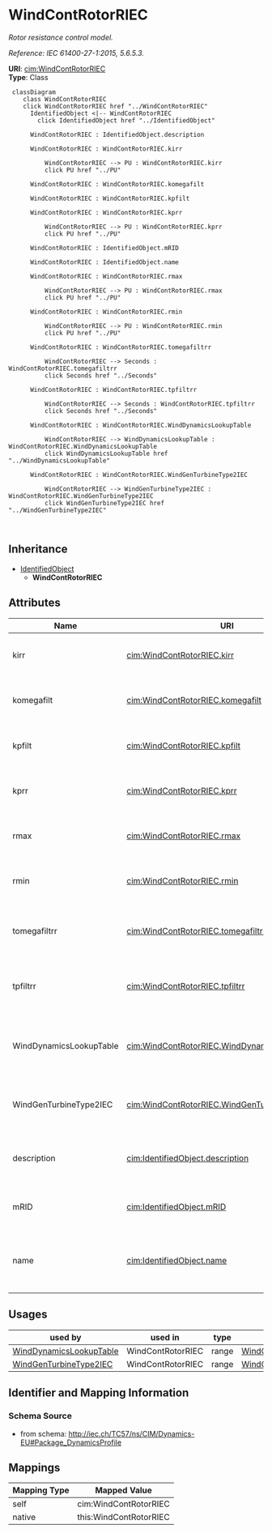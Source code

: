 # WindContRotorRIEC


_Rotor resistance control model._

_Reference: IEC 61400-27-1:2015, 5.6.5.3._





**URI**: [cim:WindContRotorRIEC](http://iec.ch/TC57/CIM100#WindContRotorRIEC)<br />
**Type**: Class




```mermaid
 classDiagram
    class WindContRotorRIEC
    click WindContRotorRIEC href "../WindContRotorRIEC"
      IdentifiedObject <|-- WindContRotorRIEC
        click IdentifiedObject href "../IdentifiedObject"
      
      WindContRotorRIEC : IdentifiedObject.description
        
      WindContRotorRIEC : WindContRotorRIEC.kirr
        
          WindContRotorRIEC --> PU : WindContRotorRIEC.kirr
          click PU href "../PU"
        
      WindContRotorRIEC : WindContRotorRIEC.komegafilt
        
      WindContRotorRIEC : WindContRotorRIEC.kpfilt
        
      WindContRotorRIEC : WindContRotorRIEC.kprr
        
          WindContRotorRIEC --> PU : WindContRotorRIEC.kprr
          click PU href "../PU"
        
      WindContRotorRIEC : IdentifiedObject.mRID
        
      WindContRotorRIEC : IdentifiedObject.name
        
      WindContRotorRIEC : WindContRotorRIEC.rmax
        
          WindContRotorRIEC --> PU : WindContRotorRIEC.rmax
          click PU href "../PU"
        
      WindContRotorRIEC : WindContRotorRIEC.rmin
        
          WindContRotorRIEC --> PU : WindContRotorRIEC.rmin
          click PU href "../PU"
        
      WindContRotorRIEC : WindContRotorRIEC.tomegafiltrr
        
          WindContRotorRIEC --> Seconds : WindContRotorRIEC.tomegafiltrr
          click Seconds href "../Seconds"
        
      WindContRotorRIEC : WindContRotorRIEC.tpfiltrr
        
          WindContRotorRIEC --> Seconds : WindContRotorRIEC.tpfiltrr
          click Seconds href "../Seconds"
        
      WindContRotorRIEC : WindContRotorRIEC.WindDynamicsLookupTable
        
          WindContRotorRIEC --> WindDynamicsLookupTable : WindContRotorRIEC.WindDynamicsLookupTable
          click WindDynamicsLookupTable href "../WindDynamicsLookupTable"
        
      WindContRotorRIEC : WindContRotorRIEC.WindGenTurbineType2IEC
        
          WindContRotorRIEC --> WindGenTurbineType2IEC : WindContRotorRIEC.WindGenTurbineType2IEC
          click WindGenTurbineType2IEC href "../WindGenTurbineType2IEC"
        
      
```





## Inheritance
* [IdentifiedObject](IdentifiedObject.md)
    * **WindContRotorRIEC**



## Attributes


| Name | URI | Cardinality and Range | Description | Inheritance |
| ---  | --- | --- | --- | --- |
| kirr | [cim:WindContRotorRIEC.kirr](http://iec.ch/TC57/CIM100#WindContRotorRIEC.kirr) | 1 <br />  [PU](PU.md)  | Integral gain in rotor resistance PI controller (<i>K</i><i><sub>Irr</sub></i... | direct |
| komegafilt | [cim:WindContRotorRIEC.komegafilt](http://iec.ch/TC57/CIM100#WindContRotorRIEC.komegafilt) | 1 <br />  float  | Filter gain for generator speed measurement (<i>K</i><i><sub>omegafilt</sub><... | direct |
| kpfilt | [cim:WindContRotorRIEC.kpfilt](http://iec.ch/TC57/CIM100#WindContRotorRIEC.kpfilt) | 1 <br />  float  | Filter gain for power measurement (<i>K</i><i><sub>pfilt</sub></i>) | direct |
| kprr | [cim:WindContRotorRIEC.kprr](http://iec.ch/TC57/CIM100#WindContRotorRIEC.kprr) | 1 <br />  [PU](PU.md)  | Proportional gain in rotor resistance PI controller (<i>K</i><i><sub>Prr</sub... | direct |
| rmax | [cim:WindContRotorRIEC.rmax](http://iec.ch/TC57/CIM100#WindContRotorRIEC.rmax) | 1 <br />  [PU](PU.md)  | Maximum rotor resistance (<i>r</i><i><sub>max</sub></i>) (&gt; WindContRotorR... | direct |
| rmin | [cim:WindContRotorRIEC.rmin](http://iec.ch/TC57/CIM100#WindContRotorRIEC.rmin) | 1 <br />  [PU](PU.md)  | Minimum rotor resistance (<i>r</i><i><sub>min</sub></i>) (&lt; WindContRotorR... | direct |
| tomegafiltrr | [cim:WindContRotorRIEC.tomegafiltrr](http://iec.ch/TC57/CIM100#WindContRotorRIEC.tomegafiltrr) | 1 <br />  [Seconds](Seconds.md)  | Filter time constant for generator speed measurement (<i>T</i><i><sub>omegafi... | direct |
| tpfiltrr | [cim:WindContRotorRIEC.tpfiltrr](http://iec.ch/TC57/CIM100#WindContRotorRIEC.tpfiltrr) | 1 <br />  [Seconds](Seconds.md)  | Filter time constant for power measurement (<i>T</i><i><sub>pfiltrr</sub></i>... | direct |
| WindDynamicsLookupTable | [cim:WindContRotorRIEC.WindDynamicsLookupTable](http://iec.ch/TC57/CIM100#WindContRotorRIEC.WindDynamicsLookupTable) | 1..* <br />  [WindDynamicsLookupTable](WindDynamicsLookupTable.md)  | The wind dynamics lookup table associated with this rotor resistance control ... | direct |
| WindGenTurbineType2IEC | [cim:WindContRotorRIEC.WindGenTurbineType2IEC](http://iec.ch/TC57/CIM100#WindContRotorRIEC.WindGenTurbineType2IEC) | 1 <br />  [WindGenTurbineType2IEC](WindGenTurbineType2IEC.md)  | Wind turbine type 2 model with whitch this wind control rotor resistance mode... | direct |
| description | [cim:IdentifiedObject.description](http://iec.ch/TC57/CIM100#IdentifiedObject.description) | 0..1 <br />  string  | The description is a free human readable text describing or naming the object | [IdentifiedObject](IdentifiedObject.md) |
| mRID | [cim:IdentifiedObject.mRID](http://iec.ch/TC57/CIM100#IdentifiedObject.mRID) | 1 <br />  string  | Master resource identifier issued by a model authority | [IdentifiedObject](IdentifiedObject.md) |
| name | [cim:IdentifiedObject.name](http://iec.ch/TC57/CIM100#IdentifiedObject.name) | 0..1 <br />  string  | The name is any free human readable and possibly non unique text naming the o... | [IdentifiedObject](IdentifiedObject.md) |





## Usages

| used by | used in | type | used |
| ---  | --- | --- | --- |
| [WindDynamicsLookupTable](WindDynamicsLookupTable.md) | WindContRotorRIEC | range | [WindContRotorRIEC](WindContRotorRIEC.md) |
| [WindGenTurbineType2IEC](WindGenTurbineType2IEC.md) | WindContRotorRIEC | range | [WindContRotorRIEC](WindContRotorRIEC.md) |






## Identifier and Mapping Information







### Schema Source


* from schema: http://iec.ch/TC57/ns/CIM/Dynamics-EU#Package_DynamicsProfile





## Mappings

| Mapping Type | Mapped Value |
| ---  | ---  |
| self | cim:WindContRotorRIEC |
| native | this:WindContRotorRIEC |




